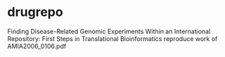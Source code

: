 # drugrepo
Finding Disease-Related Genomic Experiments Within an International Repository: First Steps in Translational Bioinformatics
reproduce work of AMIA2006_0106.pdf
